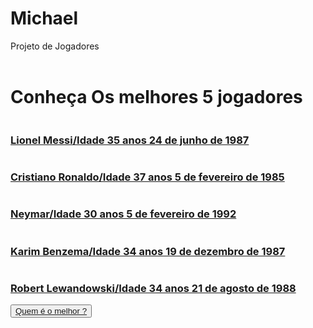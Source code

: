 # Michael
Projeto de Jogadores
<!DOCTYPE html>
<html lang="en">
<head>
    <meta charset="UTF-8">
    <meta http-equiv="X-UA-Compatible" content="IE=edge">
    <meta name="viewport" content="width=device-width, initial-scale=1.0">
    <link rel="stylesheet" type="text/css" href="assets/css/template.css">
    <title>Página de Apresentação</title>
</head>
<header>
</header>
<body>
    <header></header>
        <div class="Jogadores">
            <h1>Conheça Os melhores 5 jogadores</h1>
        </div>
    </header>

<section id="Link">
    <div class="blusas">
        <a href="https://pt.wikipedia.org/wiki/Lionel_Messi">
            <img src="download.jpg" alt="">
            <h3>Lionel Messi/Idade 35 anos 24 de junho de 1987</h3>
        </a>
    </div>
    <div class="Link">
        <a href="https://pt.wikipedia.org/wiki/Cristiano_Ronaldo">
            <img src="download (2).jpg" alt="">
            <h3>Cristiano Ronaldo/Idade
                37 anos
                5 de fevereiro de 1985</h3>
        </a>
    </div>
    <div class="Link">
        <a href="https://pt.wikipedia.org/wiki/Neymar">
            <img src="download (3).jpg" alt="">
            <h3>Neymar/Idade
                30 anos
                5 de fevereiro de 1992</h3>
        </a>
    </div>
    <div class="Link">
        <a href="https://pt.wikipedia.org/wiki/Karim_Benzema">
            <img src="download (4).jpg" alt="">
            <h3>Karim Benzema/Idade
                34 anos
                19 de dezembro de 1987</h3>
        </a>
    </div>
    <div class="Link">
        <a href="https://pt.wikipedia.org/wiki/Robert_Lewandowski">
            <img src="download (5).jpg" alt="">
            <h3>Robert Lewandowski/Idade
                34 anos
                21 de agosto de 1988</h3>
        </a>
    </div>
</section>
<section id="button">
    <div class="buttonum">
        <button>
            <a href="">Quem é o melhor ?</a>
        </button>
        </div>
</section>

</body>
</html
